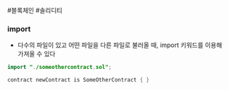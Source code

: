 ---
---

#블록체인 #솔리디티 

### import
+ 다수의 파일이 있고 어떤 파일을 다른 파일로 불러올 때, import 키워드를 이용해 가져올 수 있다
```Java
import "./someothercontract.sol"; 

contract newContract is SomeOtherContract { }
```